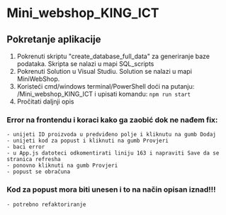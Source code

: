 # Mini_webshop_KING_ICT

## Pokretanje aplikacije

1. Pokrenuti skriptu "create_database_full_data" za generiranje baze podataka. Skripta se nalazi u mapi SQL_scripts
2. Pokrenuti Solution u Visual Studiu. Solution se nalazi u mapi MiniWebShop.
3. Koristeći cmd/windows terminal/PowerShell doći na putanju: /Mini_webshop_KING_ICT i upisati komandu: `npm run start`
4. Pročitati daljnji opis



### Error na frontendu i koraci kako ga zaobić dok ne nađem fix:
	- unijeti ID proizvoda u predviđeno polje i kliknutu na gumb Dodaj
	- unijeti kod za popust i kliknuti na gumb Provjeri
	- baci error
	- u App.js datoteci odkomentirati liniju 163 i napraviti Save da se stranica refresha
	- ponovno kliknuti na gumb Provjeri
	- popust se obračuna 


### **Kod za popust mora biti unesen i to na način opisan iznad!!!**
	- potrebno refaktoriranje 
	
